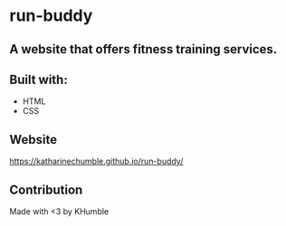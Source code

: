 # run-buddy

## A website that offers fitness training services.

## Built with:
* HTML
* CSS

## Website
https://katharinechumble.github.io/run-buddy/

## Contribution
Made with <3 by KHumble
